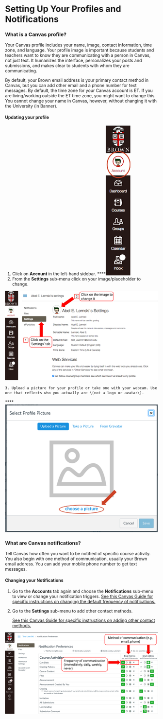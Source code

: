 # Setting Up Your Profiles and Notifications

### What is a Canvas profile? 

Your Canvas profile includes your name, image, contact information, time zone, and language. Your profile image is important because students and teachers want to know they are communicating with a person in Canvas, not just text. It humanizes the interface, personalizes your posts and submissions, and makes clear to students with whom they are communicating.  
  
By default, your Brown email address is your primary contact method in Canvas, but you can add other email and a phone number for text messages. By default, the time zone for your Canvas account is ET. If you are living/working outside the ET time zone, you might want to change this. You cannot change your name in Canvas, however, without changing it with the University \(in Banner\).

#### Updating your profile

1. Click on **Account** in the left-hand sidebar. ****![](../.gitbook/assets/discussions_account_menu.png) 
2. From the **Settings** sub-menu click on your image/placeholder to change.  

![](../.gitbook/assets/profile_settings_submenu.png)

    3. Upload a picture for your profile or take one with your webcam. Use one that reflects who you actually are \(not a logo or avatar\).  
  
****![](../.gitbook/assets/discussions_choose_image.png)

### 

### What are Canvas notifications? 

Tell Canvas how often you want to be notified of specific course activity. You also begin with one method of communication, usually your Brown email address. You can add your mobile phone number to get text messages.  

#### Changing your Notifications

1. Go to the **Accounts** tab again and choose the **Notifications** sub-menu to view or change your notification triggers.  [See this Canvas Guide for specific instructions on changing the default frequency of notifications.](https://guides.instructure.com/m/4152/l/719738-how-do-i-set-my-canvas-notification-preferences-as-an-instructor) 
2. Go to the **Settings** sub-menu to add other contact methods. 

   [See this Canvas Guide for specific instructions on adding other contact methods.](https://guides.instructure.com/m/4152/l/719736-how-do-i-add-contact-methods-to-receive-canvas-notifications-as-an-instructor)

![](../.gitbook/assets/profile_notifications.png)

###  

